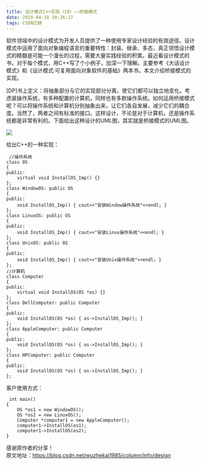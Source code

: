 ```yaml
---
title: 设计模式C++实现（10）——桥接模式
date: 2019-04-18 10:26:27
tags: CSDN迁移
---
```

   软件领域中的设计模式为开发人员提供了一种使用专家设计经验的有效途径。设计模式中运用了面向对象编程语言的重要特性：封装、继承、多态，真正领悟设计模式的精髓是可能一个漫长的过程，需要大量实践经验的积累。最近看设计模式的书，对于每个模式，用C++写了个小例子，加深一下理解。主要参考《大话设计模式》和《设计模式:可复用面向对象软件的基础》两本书。本文介绍桥接模式的实现。

 [DP]书上定义：将抽象部分与它的实现部分分离，使它们都可以独立地变化。考虑装操作系统，有多种配置的计算机，同样也有多款操作系统。如何运用桥接模式呢？可以将操作系统和计算机分别抽象出来，让它们各自发展，减少它们的耦合度。当然了，两者之间有标准的接口。这样设计，不论是对于计算机，还是操作系统都是非常有利的。下面给出这种设计的UML图，其实就是桥接模式的UML图。

 ![](https://img-blog.csdnimg.cn/20190418102528976.gif)

 给出C++的一种实现：

 
```
 //操作系统
class OS
{
public:
    virtual void InstallOS_Imp() {}
};
class WindowOS: public OS
{
public:
    void InstallOS_Imp() { cout<<"安装Window操作系统"<<endl; } 
};
class LinuxOS: public OS
{
public:
    void InstallOS_Imp() { cout<<"安装Linux操作系统"<<endl; } 
};
class UnixOS: public OS
{
public:
    void InstallOS_Imp() { cout<<"安装Unix操作系统"<<endl; } 
};
//计算机
class Computer
{
public:
    virtual void InstallOS(OS *os) {}
};
class DellComputer: public Computer
{
public:
    void InstallOS(OS *os) { os->InstallOS_Imp(); }
};
class AppleComputer: public Computer
{
public:
    void InstallOS(OS *os) { os->InstallOS_Imp(); }
};
class HPComputer: public Computer
{
public:
    void InstallOS(OS *os) { os->InstallOS_Imp(); }
};
```
 客户使用方式：

 
```
 int main()
{
    OS *os1 = new WindowOS();
    OS *os2 = new LinuxOS();
    Computer *computer1 = new AppleComputer();
    computer1->InstallOS(os1);
    computer1->InstallOS(os2);
}
```
 

 感谢原作者的分享！  
 原文地址：https://blog.csdn.net/wuzhekai1985/column/info/design

   
 